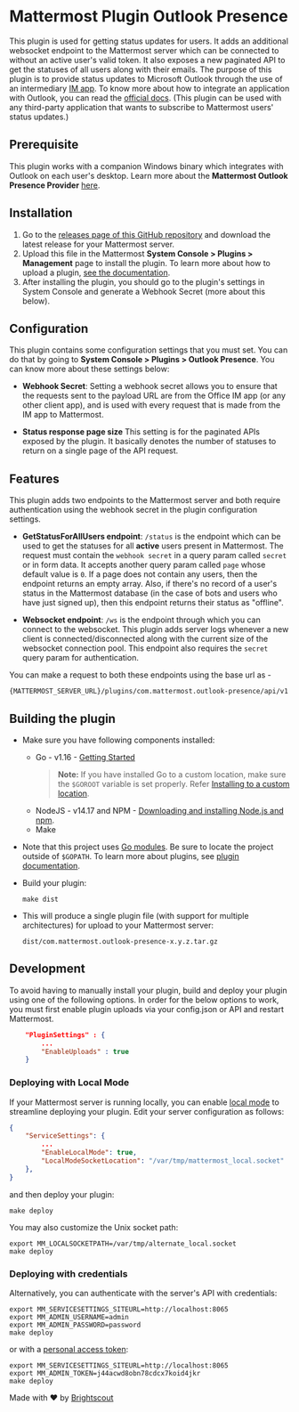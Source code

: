 # Mattermost Plugin Outlook Presence

This plugin is used for getting status updates for users. It adds an additional websocket endpoint to the Mattermost server which can be connected to without an active user's valid token. It also exposes a new paginated API to get the statuses of all users along with their emails. The purpose of this plugin is to provide status updates to Microsoft Outlook through the use of an intermediary [IM app](https://github.com/Brightscout/mattermost-outlook-presence-provider). To know more about how to integrate an application with Outlook, you can read the [official docs](https://docs.microsoft.com/en-us/office/client-developer/shared/integrating-im-applications-with-office). (This plugin can be used with any third-party application that wants to subscribe to Mattermost users' status updates.)

## Prerequisite

This plugin works with a companion Windows binary which integrates with Outlook on each user's desktop. Learn more about the **Mattermost Outlook Presence Provider** [here](https://github.com/Brightscout/mattermost-outlook-presence-provider).

## Installation

1. Go to the [releases page of this GitHub repository](https://github.com/Brightscout/mattermost-plugin-outlook-presence/releases) and download the latest release for your Mattermost server.
1. Upload this file in the Mattermost **System Console > Plugins > Management** page to install the plugin. To learn more about how to upload a plugin, [see the documentation](https://docs.mattermost.com/administration/plugins.html#custom-plugins).
1. After installing the plugin, you should go to the plugin's settings in System Console and generate a Webhook Secret (more about this below).

## Configuration

This plugin contains some configuration settings that you must set. You can do that by going to **System Console > Plugins > Outlook Presence**. You can know more about these settings below:

- **Webhook Secret**:
  Setting a webhook secret allows you to ensure that the requests sent to the payload URL are from the Office IM app (or any other client app), and is used with every request that is made from the IM app to Mattermost.

 - **Status response page size**
  This setting is for the paginated APIs exposed by the plugin. It basically denotes the number of statuses to return on a single page of the API request.

## Features
This plugin adds two endpoints to the Mattermost server and both require authentication using the webhook secret in the plugin configuration settings.

- **GetStatusForAllUsers endpoint**: `/status` is the endpoint which can be used to get the statuses for all **active** users present in Mattermost. The request must contain the `webhook secret` in a query param called `secret` or in form data. It accepts another query param called `page` whose default value is `0`. If a page does not contain any users, then the endpoint returns an empty array. Also, if there's no record of a user's status in the Mattermost database (in the case of bots and users who have just signed up), then this endpoint returns their status as "offline".

- **Websocket endpoint**: `/ws` is the endpoint through which you can connect to the websocket. This plugin adds server logs whenever a new client is connected/disconnected along with the current size of the websocket connection pool. This endpoint also requires the `secret` query param for authentication.

You can make a request to both these endpoints using the base url as - 
```
{MATTERMOST_SERVER_URL}/plugins/com.mattermost.outlook-presence/api/v1
```

## Building the plugin

- Make sure you have following components installed:
    - Go - v1.16 - [Getting Started](https://golang.org/doc/install)
      > **Note:** If you have installed Go to a custom location, make sure the `$GOROOT` variable is set properly. Refer [Installing to a custom location](https://golang.org/doc/install#install).
    - NodeJS - v14.17 and NPM - [Downloading and installing Node.js and npm](https://docs.npmjs.com/getting-started/installing-node).
    - Make

- Note that this project uses [Go modules](https://github.com/golang/go/wiki/Modules). Be sure to locate the project outside of `$GOPATH`.
To learn more about plugins, see [plugin documentation](https://developers.mattermost.com/extend/plugins/).

- Build your plugin:
    ```
    make dist
    ```

- This will produce a single plugin file (with support for multiple architectures) for upload to your Mattermost server:
    ```
    dist/com.mattermost.outlook-presence-x.y.z.tar.gz
    ```

## Development

To avoid having to manually install your plugin, build and deploy your plugin using one of the following options. In order for the below options to work, you must first enable plugin uploads via your config.json or API and restart Mattermost.

```json
    "PluginSettings" : {
        ...
        "EnableUploads" : true
    }
```

### Deploying with Local Mode

If your Mattermost server is running locally, you can enable [local mode](https://docs.mattermost.com/administration/mmctl-cli-tool.html#local-mode) to streamline deploying your plugin. Edit your server configuration as follows:

```json
{
    "ServiceSettings": {
        ...
        "EnableLocalMode": true,
        "LocalModeSocketLocation": "/var/tmp/mattermost_local.socket"
    },
}
```

and then deploy your plugin:
```
make deploy
```

You may also customize the Unix socket path:
```
export MM_LOCALSOCKETPATH=/var/tmp/alternate_local.socket
make deploy
```

### Deploying with credentials

Alternatively, you can authenticate with the server's API with credentials:
```
export MM_SERVICESETTINGS_SITEURL=http://localhost:8065
export MM_ADMIN_USERNAME=admin
export MM_ADMIN_PASSWORD=password
make deploy
```

or with a [personal access token](https://docs.mattermost.com/developer/personal-access-tokens.html):
```
export MM_SERVICESETTINGS_SITEURL=http://localhost:8065
export MM_ADMIN_TOKEN=j44acwd8obn78cdcx7koid4jkr
make deploy
```

Made with &#9829; by [Brightscout](https://www.brightscout.com)
